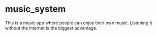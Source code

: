 # music_system
This is a music app where people can enjoy their own music.
Listening it without the internet is the biggest advantage.
